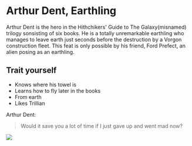 # Arthur Dent, Earthling

Arthur Dent is the hero in the Hithchikers' Guide to The Galaxy(misnamed) trilogy sonsisting of six books.
He is a totally unremarkable earthling who manages to leave earth just seconds before the destruction by a Vorgon construction fleet.
This feat is only possible by his friend, Ford Prefect, an alien posing as an earthling.

## Trait yourself
* Knows where his towel is
* Learns how to fly later in the books
* From earth
* Likes Trillian

Arthur Dent:
> Would it save you a lot of time if I just gave up and went mad now?

<img src="https://en.wikipedia.org/wiki/File:Arthur_Dent_Livid.jpg"/>